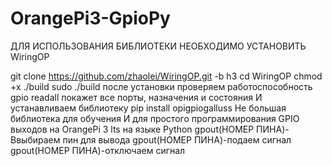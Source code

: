 # OrangePi3-GpioPy
ДЛЯ ИСПОЛЬЗОВАНИЯ БИБЛИОТЕКИ НЕОБХОДИМО УСТАНОВИТЬ WiringOP

git clone https://github.com/zhaolei/WiringOP.git -b h3
cd WiringOP
chmod +x ./build
sudo ./build
после установки проверяем работоспособность
gpio readall
покажет все порты, назначения и состояния
И устанавливаем библиотеку 
pip install opigpiogalluss
Не большая библиотека для обучения
И для простого программирования GPIO выходов на OrangePi 3 lts на языке Python 
gpout(НОМЕР ПИНА)-Ввыбираем пин для вывода 
gpout(НОМЕР ПИНА)-подаем сигнал
gpout(НОМЕР ПИНА)-отключаем сигнал
